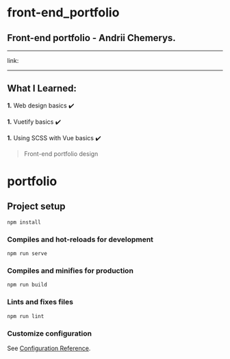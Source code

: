 # front-end_portfolio

## Front-end portfolio - Andrii Chemerys.

---

link:

---

## What I Learned:

**1.** Web design basics :heavy_check_mark:

**1.** Vuetify basics :heavy_check_mark:

**1.** Using SCSS with Vue basics :heavy_check_mark:

> Front-end portfolio design

# portfolio

## Project setup

```
npm install
```

### Compiles and hot-reloads for development

```
npm run serve
```

### Compiles and minifies for production

```
npm run build
```

### Lints and fixes files

```
npm run lint
```

### Customize configuration

See [Configuration Reference](https://cli.vuejs.org/config/).
